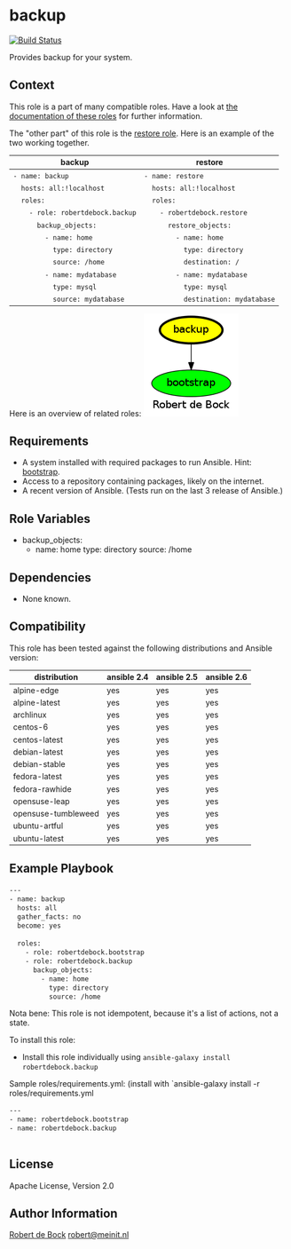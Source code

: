 backup
=========

[![Build Status](https://travis-ci.org/robertdebock/ansible-role-backup.svg?branch=master)](https://travis-ci.org/robertdebock/ansible-role-backup)

Provides backup for your system.

Context
--------
This role is a part of many compatible roles. Have a look at [the documentation of these roles](https://robertdebock.nl/) for further information.

The "other part" of this role is the [restore role](https://galaxy.ansible.com/robertdebock/restore). Here is an example of the two working together.

|backup                             |restore                              |
|-----------------------------------|-------------------------------------|
| `- name: backup`                  | `- name: restore`                   |
| `  hosts: all:!localhost`         | `  hosts: all:!localhost`           |
| `  roles:`                        | `  roles:`                          |
| `    - role: robertdebock.backup` | `    - robertdebock.restore`        |
| `      backup_objects:`           | `      restore_objects:`            |
| `        - name: home`            | `        - name: home`              |
| `          type: directory`       | `          type: directory`         |
| `          source: /home`         | `          destination: /`          |
| `        - name: mydatabase`      | `        - name: mydatabase`        |
| `          type: mysql`           | `          type: mysql`             |
| `          source: mydatabase`    | `          destination: mydatabase` |

Here is an overview of related roles:
![dependencies](https://raw.githubusercontent.com/robertdebock/drawings/artifacts/backup.png "Dependency")

Requirements
------------

- A system installed with required packages to run Ansible. Hint: [bootstrap](https://galaxy.ansible.com/robertdebock/bootstrap).
- Access to a repository containing packages, likely on the internet.
- A recent version of Ansible. (Tests run on the last 3 release of Ansible.)

Role Variables
--------------

- backup_objects:
    - name: home
      type: directory
      source: /home

Dependencies
------------

- None known.

Compatibility
-------------

This role has been tested against the following distributions and Ansible version:

|distribution|ansible 2.4|ansible 2.5|ansible 2.6|
|------------|-----------|-----------|-----------|
|alpine-edge|yes|yes|yes|
|alpine-latest|yes|yes|yes|
|archlinux|yes|yes|yes|
|centos-6|yes|yes|yes|
|centos-latest|yes|yes|yes|
|debian-latest|yes|yes|yes|
|debian-stable|yes|yes|yes|
|fedora-latest|yes|yes|yes|
|fedora-rawhide|yes|yes|yes|
|opensuse-leap|yes|yes|yes|
|opensuse-tumbleweed|yes|yes|yes|
|ubuntu-artful|yes|yes|yes|
|ubuntu-latest|yes|yes|yes|

Example Playbook
----------------

```
---
- name: backup
  hosts: all
  gather_facts: no
  become: yes

  roles:
    - role: robertdebock.bootstrap
    - role: robertdebock.backup
      backup_objects:
        - name: home
          type: directory
          source: /home
```

Nota bene: This role is not idempotent, because it's a list of actions, not a state.

To install this role:
- Install this role individually using `ansible-galaxy install robertdebock.backup`

Sample roles/requirements.yml: (install with `ansible-galaxy install -r roles/requirements.yml
```
---
- name: robertdebock.bootstrap
- name: robertdebock.backup
   
```

License
-------

Apache License, Version 2.0

Author Information
------------------

[Robert de Bock](https://robertdebock.nl/) <robert@meinit.nl>
